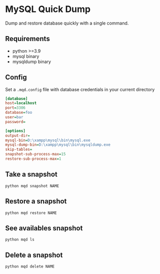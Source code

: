 # MySQL Quick Dump

Dump and restore database quickly with a single command.

## Requirements

- python >=3.9
- mysql binary
- mysqldump binary

## Config

Set a `.mqd.config` file with database credentials in your current directory

```ini
[database]
host=localhost
port=3306
database=foo
user=bar
password=

[options]
output-dir=
mysql-bin=D:\xampp\mysql\bin\mysql.exe
mysql-dump-bin=D:\xampp\mysql\bin\mysqldump.exe
skip-tables=
snapshot-sub-process-max=15
restore-sub-process-max=1
```

## Take a snapshot
```
python mqd snapshot NAME
```

## Restore a snapshot
```
python mqd restore NAME
```

## See availables snapshot
```
python mqd ls
```

## Delete a snapshot
```
python mqd delete NAME
```
